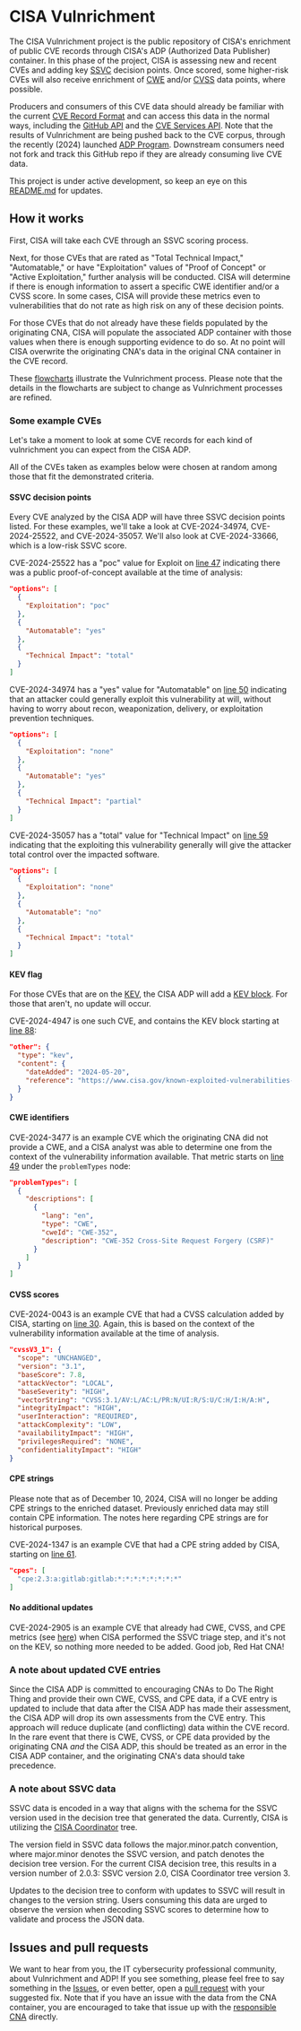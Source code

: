 # CISA Vulnrichment

The CISA Vulnrichment project is the public repository of CISA's enrichment of public CVE records through CISA's ADP (Authorized Data Publisher) container. In this phase of the project, CISA is assessing new and recent CVEs and adding key [SSVC](https://www.cisa.gov/stakeholder-specific-vulnerability-categorization-ssvc) decision points. Once scored, some higher-risk CVEs will also receive enrichment of [CWE](https://cwe.mitre.org/) and/or [CVSS](https://www.first.org/cvss/) data points, where possible.

Producers and consumers of this CVE data should already be familiar with the current [CVE Record Format](https://www.cve.org/AllResources/CveServices#CveRecordFormat) and can access this data in the normal ways, including the [GitHub API](https://docs.github.com/en/rest/quickstart) and the [CVE Services API](https://cveawg-test.mitre.org/api-docs/). Note that the results of Vulnrichment are being pushed back to the CVE corpus, through the recently (2024) launched [ADP Program](https://www.cve.org/Media/News/item/blog/2024/06/04/CISA-Added-as-CVE-Authorized-Data-Publisher). Downstream consumers need not fork and track this GitHub repo if they are already consuming live CVE data.

This project is under active development, so keep an eye on this [README.md](https://github.com/cisagov/vulnrichment/blob/develop/README.md) for updates.

## How it works

First, CISA will take each CVE through an SSVC scoring process.

Next, for those CVEs that are rated as "Total Technical Impact," "Automatable," or have "Exploitation" values of "Proof of Concept" or "Active Exploitation," further analysis will be conducted. CISA will determine if there is enough information to assert a specific CWE identifier and/or a CVSS score. In some cases, CISA will provide these metrics even to vulnerabilities that do not rate as high risk on any of these decision points.

For those CVEs that do not already have these fields populated by the originating CNA, CISA will populate the associated ADP container with those values when there is enough supporting evidence to do so. At no point will CISA overwrite the originating CNA's data in the original CNA container in the CVE record.

These [flowcharts](flowcharts.md) illustrate the Vulnrichment process. Please note that the details in the flowcharts are subject to change as Vulnrichment processes are refined.

### Some example CVEs

Let's take a moment to look at some CVE records for each kind of vulnrichment you can expect from the CISA ADP.

All of the CVEs taken as examples below were chosen at random among those that fit the demonstrated criteria.

#### SSVC decision points

Every CVE analyzed by the CISA ADP will have three SSVC decision points listed. For these examples, we'll take a look at CVE-2024-34974, CVE-2024-25522, and CVE-2024-35057. We'll also look at CVE-2024-33666, which is a low-risk SSVC score.

CVE-2024-25522 has a "poc" value for Exploit on [line 47](2024/25xxx/CVE-2024-25522.json#L47) indicating there was a public proof-of-concept available at the time of analysis:

```json
"options": [
  {
    "Exploitation": "poc"
  },
  {
    "Automatable": "yes"
  },
  {
    "Technical Impact": "total"
  }
]
```

CVE-2024-34974 has a "yes" value for "Automatable" on [line 50](2024/34xxx/CVE-2024-34974.json#L50) indicating that an attacker could generally exploit this vulnerability at will, without having to worry about recon, weaponization, delivery, or exploitation prevention techniques.

```json
"options": [
  {
    "Exploitation": "none"
  },
  {
    "Automatable": "yes"
  },
  {
    "Technical Impact": "partial"
  }
]
```

CVE-2024-35057 has a "total" value for "Technical Impact" on [line 59](2024/35xxx/CVE-2024-35057.json#L59) indicating that the exploiting this vulnerability generally will give the attacker total control over the impacted software.

```json
"options": [
  {
    "Exploitation": "none"
  },
  {
    "Automatable": "no"
  },
  {
    "Technical Impact": "total"
  }
]
```

#### KEV flag

For those CVEs that are on the [KEV](https://www.cisa.gov/known-exploited-vulnerabilities-catalog), the CISA ADP will add a [KEV block](assets/kev_metrics_schema-1.0.json). For those that aren't, no update will occur.

CVE-2024-4947 is one such CVE, and contains the KEV block starting at [line 88](2024/4xxx/CVE-2024-4947.json#L88):

```json
"other": {
  "type": "kev",
  "content": {
    "dateAdded": "2024-05-20",
    "reference": "https://www.cisa.gov/known-exploited-vulnerabilities-catalog?search_api_fulltext=CVE-2024-4947"
  }
}
```

#### CWE identifiers

CVE-2024-3477 is an example CVE which the originating CNA did not provide a CWE, and a CISA analyst was able to determine one from the context of the vulnerability information available. That metric starts on [line 49](2024/3xxx/CVE-2024-3477.json#L49-L60) under the `problemTypes` node:

```json
"problemTypes": [
  {
    "descriptions": [
      {
        "lang": "en",
        "type": "CWE",
        "cweId": "CWE-352",
        "description": "CWE-352 Cross-Site Request Forgery (CSRF)"
      }
    ]
  }
]
```

#### CVSS scores

CVE-2024-0043 is an example CVE that had a CVSS calculation added by CISA, starting on [line 30](2024/0xxx/CVE-2024-0043.json#L30-L44). Again, this is based on the context of the vulnerability information available at the time of analysis.

```json
"cvssV3_1": {
  "scope": "UNCHANGED",
  "version": "3.1",
  "baseScore": 7.8,
  "attackVector": "LOCAL",
  "baseSeverity": "HIGH",
  "vectorString": "CVSS:3.1/AV:L/AC:L/PR:N/UI:R/S:U/C:H/I:H/A:H",
  "integrityImpact": "HIGH",
  "userInteraction": "REQUIRED",
  "attackComplexity": "LOW",
  "availabilityImpact": "HIGH",
  "privilegesRequired": "NONE",
  "confidentialityImpact": "HIGH"
}
```

#### CPE strings

Please note that as of December 10, 2024, CISA will no longer be adding CPE strings to the enriched dataset. Previously enriched data may still contain CPE information. The notes here regarding CPE strings are for historical purposes.

CVE-2024-1347 is an example CVE that had a CPE string added by CISA, starting on [line 61](2024/1xxx/CVE-2024-1347.json#L61-L63).

```json
"cpes": [
  "cpe:2.3:a:gitlab:gitlab:*:*:*:*:*:*:*:*"
]
```

#### No additional updates

CVE-2024-2905 is an example CVE that already had CWE, CVSS, and CPE metrics (see [here](2024/2xxx/CVE-2024-2905.json)) when CISA performed the SSVC triage step, and it's not on the KEV, so nothing more needed to be added. Good job, Red Hat CNA!

### A note about updated CVE entries

Since the CISA ADP is committed to encouraging CNAs to Do The Right Thing and provide their own CWE, CVSS, and CPE data, if a CVE entry is updated to include that data after the CISA ADP has made their assessment, the CISA ADP will drop its own assessments from the CVE entry. This approach will reduce duplicate (and conflicting) data within the CVE record. In the rare event that there is CWE, CVSS, or CPE data provided by the originating CNA *and* the CISA ADP, this should be treated as an error in the CISA ADP container, and the originating CNA's data should take precedence.

### A note about SSVC data

SSVC data is encoded in a way that aligns with the schema for the SSVC version used in the decision tree that generated the data. Currently, CISA is utilizing the [CISA Coordinator](https://github.com/CERTCC/SSVC/blob/main/docs/ssvc-calc/CISA-Coordinator.json) tree.

The version field in SSVC data follows the major.minor.patch convention, where major.minor denotes the SSVC version, and patch denotes the decision tree version. For the current CISA decision tree, this results in a version number of 2.0.3: SSVC version 2.0, CISA Coordinator tree version 3.

Updates to the decision tree to conform with updates to SSVC will result in changes to the version string. Users consuming this data are urged to observe the version when decoding SSVC scores to determine how to validate and process the JSON data.

## Issues and pull requests

We want to hear from you, the IT cybersecurity professional community, about Vulnrichment and ADP! If you see something, please feel free to say something in the [Issues](https://github.com/cisagov/vulnrichment/issues), or even better, open a [pull request](https://github.com/cisagov/vulnrichment/pulls) with your suggested fix. Note that if you have an issue with the data from the CNA container, you are encouraged to take that issue up with the [responsible CNA](https://www.cve.org/PartnerInformation/ListofPartners) directly.
